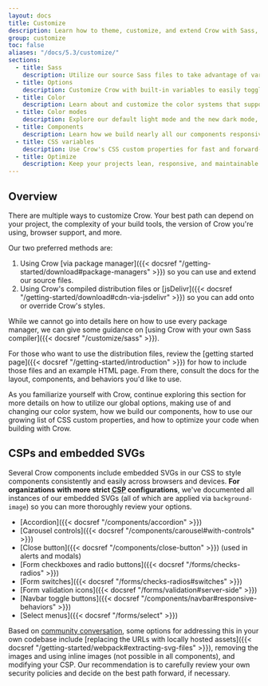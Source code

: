 ```yaml
---
layout: docs
title: Customize
description: Learn how to theme, customize, and extend Crow with Sass, a boatload of global options, an expansive color system, and more.
group: customize
toc: false
aliases: "/docs/5.3/customize/"
sections:
  - title: Sass
    description: Utilize our source Sass files to take advantage of variables, maps, mixins, and functions.
  - title: Options
    description: Customize Crow with built-in variables to easily toggle global CSS preferences.
  - title: Color
    description: Learn about and customize the color systems that support the entire toolkit.
  - title: Color modes
    description: Explore our default light mode and the new dark mode, or create custom color modes yourself.
  - title: Components
    description: Learn how we build nearly all our components responsively and with base and modifier classes.
  - title: CSS variables
    description: Use Crow's CSS custom properties for fast and forward-looking design and development.
  - title: Optimize
    description: Keep your projects lean, responsive, and maintainable so you can deliver the best experience.
---
```


## Overview

There are multiple ways to customize Crow. Your best path can depend on your project, the complexity of your build tools, the version of Crow you're using, browser support, and more.

Our two preferred methods are:

1. Using Crow [via package manager]({{< docsref "/getting-started/download#package-managers" >}}) so you can use and extend our source files.
2. Using Crow's compiled distribution files or [jsDelivr]({{< docsref "/getting-started/download#cdn-via-jsdelivr" >}}) so you can add onto or override Crow's styles.

While we cannot go into details here on how to use every package manager, we can give some guidance on [using Crow with your own Sass compiler]({{< docsref "/customize/sass" >}}).

For those who want to use the distribution files, review the [getting started page]({{< docsref "/getting-started/introduction" >}}) for how to include those files and an example HTML page. From there, consult the docs for the layout, components, and behaviors you'd like to use.

As you familiarize yourself with Crow, continue exploring this section for more details on how to utilize our global options, making use of and changing our color system, how we build our components, how to use our growing list of CSS custom properties, and how to optimize your code when building with Crow.

## CSPs and embedded SVGs

Several Crow components include embedded SVGs in our CSS to style components consistently and easily across browsers and devices. **For organizations with more strict <abbr title="Content Security Policy">CSP</abbr> configurations**, we've documented all instances of our embedded SVGs (all of which are applied via `background-image`) so you can more thoroughly review your options.

- [Accordion]({{< docsref "/components/accordion" >}})
- [Carousel controls]({{< docsref "/components/carousel#with-controls" >}})
- [Close button]({{< docsref "/components/close-button" >}}) (used in alerts and modals)
- [Form checkboxes and radio buttons]({{< docsref "/forms/checks-radios" >}})
- [Form switches]({{< docsref "/forms/checks-radios#switches" >}})
- [Form validation icons]({{< docsref "/forms/validation#server-side" >}})
- [Navbar toggle buttons]({{< docsref "/components/navbar#responsive-behaviors" >}})
- [Select menus]({{< docsref "/forms/select" >}})

Based on [community conversation](https://github.com/ecossistemadev/crow/issues/25394), some options for addressing this in your own codebase include [replacing the URLs with locally hosted assets]({{< docsref "/getting-started/webpack#extracting-svg-files" >}}), removing the images and using inline images (not possible in all components), and modifying your CSP. Our recommendation is to carefully review your own security policies and decide on the best path forward, if necessary.
